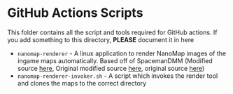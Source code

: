 # GitHub Actions Scripts

This folder contains all the script and tools required for GitHub actions. If you add something to this directory, **PLEASE** document it in here

- `nanomap-renderer` - A linux application to render NanoMap images of the ingame maps automatically. Based off of SpacemanDMM (Modified source [here](https://github.com/ss220club/BandaStationSDMM), Original modified source [here](https://github.com/AffectedArc07/ParaSpacemanDMM), original source [here](https://github.com/Spacemaniac/SpacemanDMM))
- `nanomap-renderer-invoker.sh` - A script which invokes the render tool and clones the maps to the correct directory
